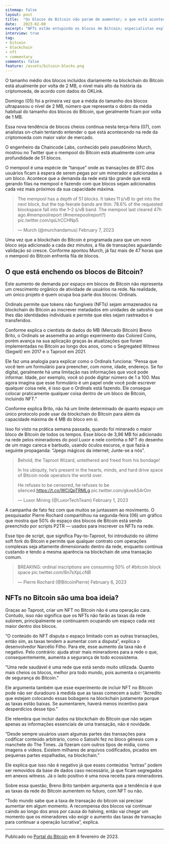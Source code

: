 ```yaml
---
sitemap: false
layout: post
title:  "Os blocos de Bitcoin não param de aumentar; o que está acontecendo com a blockchain?"
date:   2023-02-08
excerpt: "NFTs estão entupindo os blocos de Bitcoin; especialistas explicam como isso pode fazer as taxas dispararem"
interview: true
tag:
- bitcoin 
- blockchain
- nft
- commentary
comments: false
feature: /assets/bitcoin-blocks.png
---
```


O tamanho médio dos blocos incluídos diariamente na blockchain do Bitcoin está atualmente por volta de 2 MB, o nível mais alto da história da criptomoeda, de acordo com dados do OKLink.

Domingo (05) foi a primeira vez que a média do tamanho dos blocos ultrapassou o nível de 2 MB, número que representa o dobro da média habitual do tamanho dos blocos do Bitcoin, que geralmente ficam por volta de 1 MB.

Essa nova tendência de blocos cheios continua nesta terça-feira (07), com analistas on-chain tentando entender o que está acontecendo na rede da criptomoeda com maior valor de mercado.

O engenheiro da Chaincode Labs, conhecido pelo pseudônimo Murch, mostrou no Twitter que o mempool do Bitcoin está atualmente com uma profundidade de 51 blocos.

O mempool é uma espécie de “tanque” onde as transações de BTC dos usuários ficam à espera de serem pegas por um minerador e adicionadas a um bloco. Acontece que a demanda da rede está tão grande que está gerando filas na mempool e fazendo com que blocos sejam adicionados cada vez mais próximos da sua capacidade máxima.

>The mempool has a depth of 51 blocks. It takes 11 ṩ/vB to get into the next block, but the top feerate bands are thin: 78.6% of the requested blockspace fall into the 1–2 ṩ/vB band. The mempool last cleared 47h ago.#mempoolreport (#memepoolreport?) pic.twitter.com/qsLhCCHNp5
>
>— Murch (@murchandamus) February 7, 2023

Uma vez que a blockchain do Bitcoin é programada para que um novo bloco seja adicionado a cada dez minutos, a fila de transações aguardando validação só cresce. Conforme apontou Murch, já faz mais de 47 horas que o mempool do Bitcoin enfrenta fila de blocos.

## O que está enchendo os blocos de Bitcoin?

Este aumento de demanda por espaço em blocos de Bitcoin não representa um crescimento orgânico de atividade de usuários na rede. Na realidade, um único projeto é quem ocupa boa parte dos blocos: Ordinals.

Ordinals permite que tokens não fungíveis (NFTs) sejam armazenados na blockchain do Bitcoin ao inscrever metadados em unidades de satoshis que lhes dão identidades individuais e permite que eles sejam rastreados e transferidos.

Conforme explica o cientista de dados do MB (Mercado Bitcoin) Breno Brito, o Ordinals se assemelha ao antigo experimento das Colored Coins, porém avança na sua aplicação graças às atualizações que foram implementadas no Bitcoin ao longo dos anos, como o Segregated Witness (Segwit) em 2017 e o Taproot em 2021.

Ele faz uma analogia para explicar como o Ordinals funciona: “Pensa que você tem um formulário para preencher, com nome, idade, endereço. Se for digital, geralmente há uma limitação nas informações que você pode informar. Idade, por exemplo, você só pode digitar número de 1 a 100. Mas agora imagina que esse formulário é um papel onde você pode escrever qualquer coisa nele, é isso que o Ordinals está fazendo. Ele consegue colocar praticamente qualquer coisa dentro de um bloco de Bitcoin, incluindo NFT.”

Conforme explica Brito, não há um limite determinado de quanto espaço um único protocolo pode usar da blockchain do Bitcoin para além da capacidade máxima de 4 MB do bloco em si.

Isso foi visto na prática semana passada, quando foi minerado o maior bloco de Bitcoin de todos os tempos. Esse bloco de 3,96 MB foi adicionado na rede pelos mineradores do pool Luxor e nele continha o NFT do desenho de um mago careca e barbudo, usando óculos escuros, e que fazia a seguinte propaganda: “Jpegs mágicos da internet; Junte-se a nós”.

>Behold, the Taproot Wizard, untethered and freed from his bondage!
>
>In his ubiquity, he’s present in the hearts, minds, and hard drive space of Bitcoin node operators the world over.
>
>He refuses to be censored, he refuses to be silenced.https://t.co/WCjQpTRMLg pic.twitter.com/gkxeAS4rOm
>
>— Luxor Mining (@LuxorTechTeam) February 1, 2023

A campanha de fato fez com que muitos se juntassem ao movimento. O pesquisador Pierre Rochard compartilhou na segunda-feira (06) um gráfico que mostra que 50% do espaço dos blocos de Bitcoin está sendo preenchido por scripts P2TR — usados para inscrever os NFTs na rede.

Esse tipo de script, que significa Pay-to-Taproot, foi introduzido no último soft fork do Bitcoin e permite que qualquer contrato com operações complexas seja altamente dimensionado dentro da rede, enquanto continua custando e tendo a mesma aparência na blockchain de uma transação comum.

>BREAKING: ordinal inscriptions are consuming 50% of #bitcoin block space pic.twitter.com/8n7sXpLcNB
>
>— Pierre Rochard (@BitcoinPierre) February 6, 2023

## NFTs no Bitcoin são uma boa ideia?

Graças ao Taproot, criar um NFT no Bitcoin não é uma operação cara. Contudo, isso não significa que os NFTs não farão as taxas da rede subirem, principalmente se continuarem ocupando um espaço cada vez maior dentro dos blocos.

“O conteúdo do NFT disputa o espaço limitado com as outras transações, então sim, as taxas tendem a aumentar com a disputa”, explica o desenvolvedor Narcélio Filho. Para ele, esse aumento da taxa não é negativo. Pelo contrário: ajuda atrair mais mineradores para a rede o que, consequentemente, aumenta a segurança de todo ecossistema.

“Uma rede saudável é uma rede que está sendo muito utilizada. Quanto mais cheios os blocos, melhor pra todo mundo, pois aumenta o orçamento de segurança do Bitcoin.”

Ele argumenta também que esse experimento de incluir NFT no Bitcoin pode não ser duradouro à medida que as taxas comecem a subir: “Acredito que estejam colocando essas bobagens na blockchain justamente porque as taxas estão baixas. Se aumentarem, haverá menos incentivo para desperdícios desse tipo.”

Ele relembra que incluir dados na blockchain do Bitcoin que não sejam apenas as informações essenciais de uma transação, não é novidade.

“Desde sempre usuários usam algumas partes das transações para codificar conteúdo arbitrário, como o Satoshi fez no bloco gênesis com a manchete do The Times. Já fizeram com outros tipos de mídia, como imagens e vídeos. Existem milhares de arquivos codificados, picados em pequenas partes espalhadas, na blockchain.”

Ele explica que isso não é negativo já que esses conteúdos “extras” podem ser removidos da base de dados caso necessário, já que ficam segregados em anexos witness. Já o lado positivo é uma nova receita para mineradores.

Sobre essa questão, Breno Brito também argumenta que a tendência é que as taxas da rede do Bitcoin aumentem no futuro, com NFT ou não.

“Todo mundo sabe que a taxa de transação do bitcoin vai precisar aumentar em algum momento. A recompensa dos blocos vai continuar caindo ao longo dos anos por causa do halving, então vai chegar um momento que os mineradores vão exigir o aumento das taxas de transação para continuar a operação lucrativa”, explica.

---

Publicado no [Portal do Bitcoin](https://portaldobitcoin.uol.com.br/os-blocos-de-bitcoin-nao-param-de-aumentar-o-que-esta-acontecendo-com-a-blockchain/) em 8 fevereiro de 2023.
